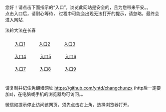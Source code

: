 您好！请点击下面指示的“入口”，浏览此网站是安全的，且为您带来平安。。 <br/>
点击入口后，请耐心等待， 过程中可能会出现无法打开的提示，请忽略，最终会进入网站. </br>

法轮大法在长春<br/>
<div style="padding:10px"><a style="margin:20px" target="_blank" href="https://d390dv59jgj75z.cloudfront.net/2Qpsp?dgwkt" id="ccLink1" rel="nofollow">入口1</a> <a target="_blank" style="margin:20px" href="https://d43fq0a0l9hr8.cloudfront.net/2Qpsp?lqlelzh" id="ccLink2" rel="nofollow">入口2</a> <a style="margin:20px" target="_blank" href="https://d14ugfptny7z4x.cloudfront.net/2Qpsp?zfuwbng" id="ccLink3" rel="nofollow">入口3</a></div>

<div style="padding:10px" ><a style="margin:20px" target="_blank" href="https://d390dv59jgj75z.cloudfront.net/2Qpsp?dgwkt" id="ccLink4" rel="nofollow">入口4</a> <a style="margin:20px" href="https://d43fq0a0l9hr8.cloudfront.net/2Qpsp?lqlelzh" target="_blank" id="ccLink5" rel="nofollow">入口5</a> <a style="margin:20px" href="https://d14ugfptny7z4x.cloudfront.net/2Qpsp?zfuwbng" target="_blank" id="ccLink6" rel="nofollow">入口6</a></div>

<div style="padding:10px"><a style="margin:20px" target="_blank" href="https://d390dv59jgj75z.cloudfront.net/2Qpsp?dgwkt" id="ccLink7" rel="nofollow">入口7</a> <a style="margin:20px" href="https://d43fq0a0l9hr8.cloudfront.net/2Qpsp?lqlelzh" target="_blank" id="ccLink8" rel="nofollow">入口8</a> <a style="margin:20px" target="_blank" href="https://d14ugfptny7z4x.cloudfront.net/2Qpsp?zfuwbng" id="ccLink9" rel="nofollow">入口9</a></div>

<br/>



请复制并记住免翻墙网址 https://github.com/yntd/changchunzx (http后一定要加s)，在电脑或手机的浏览器均可访问。。<br/>

微信如提示停止访问该网页，须先点击右上角，选择浏览器打开。
